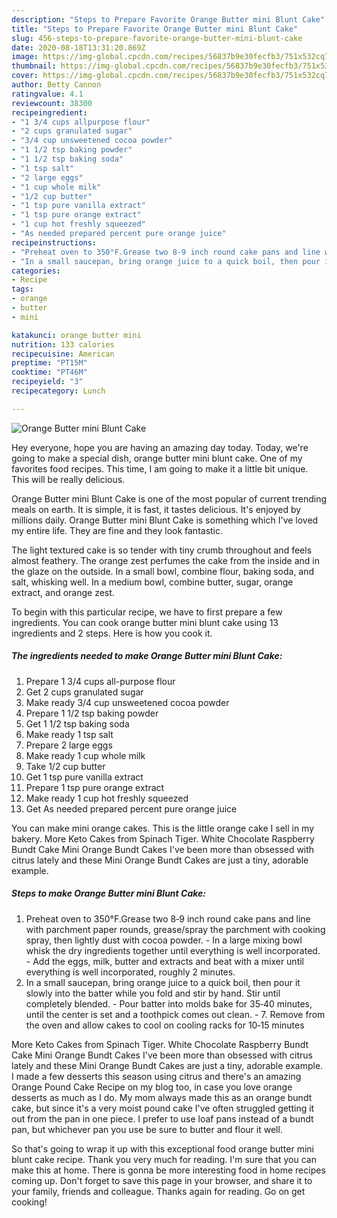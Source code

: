 ```yaml
---
description: "Steps to Prepare Favorite Orange Butter mini Blunt Cake"
title: "Steps to Prepare Favorite Orange Butter mini Blunt Cake"
slug: 456-steps-to-prepare-favorite-orange-butter-mini-blunt-cake
date: 2020-08-18T13:31:20.869Z
image: https://img-global.cpcdn.com/recipes/56837b9e30fecfb3/751x532cq70/orange-butter-mini-blunt-cake-recipe-main-photo.jpg
thumbnail: https://img-global.cpcdn.com/recipes/56837b9e30fecfb3/751x532cq70/orange-butter-mini-blunt-cake-recipe-main-photo.jpg
cover: https://img-global.cpcdn.com/recipes/56837b9e30fecfb3/751x532cq70/orange-butter-mini-blunt-cake-recipe-main-photo.jpg
author: Betty Cannon
ratingvalue: 4.1
reviewcount: 38300
recipeingredient:
- "1 3/4 cups allpurpose flour"
- "2 cups granulated sugar"
- "3/4 cup unsweetened cocoa powder"
- "1 1/2 tsp baking powder"
- "1 1/2 tsp baking soda"
- "1 tsp salt"
- "2 large eggs"
- "1 cup whole milk"
- "1/2 cup butter"
- "1 tsp pure vanilla extract"
- "1 tsp pure orange extract"
- "1 cup hot freshly squeezed"
- "As needed prepared percent pure orange juice"
recipeinstructions:
- "Preheat oven to 350°F.Grease two 8‐9 inch round cake pans and line with parchment paper rounds, grease/spray the parchment with cooking spray, then lightly dust with cocoa powder. In a large mixing bowl whisk the dry ingredients together until everything is well incorporated. Add the eggs, milk, butter and extracts and beat with a mixer until everything is well incorporated, roughly 2 minutes."
- "In a small saucepan, bring orange juice to a quick boil, then pour it slowly into the batter while you fold and stir by hand. Stir until completely blended.  Pour batter into molds bake for 35‐40 minutes, until the center is set and a toothpick comes out clean. 7. Remove from the oven and allow cakes to cool on cooling racks for 10‐15 minutes"
categories:
- Recipe
tags:
- orange
- butter
- mini

katakunci: orange butter mini 
nutrition: 133 calories
recipecuisine: American
preptime: "PT15M"
cooktime: "PT46M"
recipeyield: "3"
recipecategory: Lunch

---
```



![Orange Butter mini Blunt Cake](https://img-global.cpcdn.com/recipes/56837b9e30fecfb3/751x532cq70/orange-butter-mini-blunt-cake-recipe-main-photo.jpg)

Hey everyone, hope you are having an amazing day today. Today, we're going to make a special dish, orange butter mini blunt cake. One of my favorites food recipes. This time, I am going to make it a little bit unique. This will be really delicious.

Orange Butter mini Blunt Cake is one of the most popular of current trending meals on earth. It is simple, it is fast, it tastes delicious. It's enjoyed by millions daily. Orange Butter mini Blunt Cake is something which I've loved my entire life. They are fine and they look fantastic.

The light textured cake is so tender with tiny crumb throughout and feels almost feathery. The orange zest perfumes the cake from the inside and in the glaze on the outside. In a small bowl, combine flour, baking soda, and salt, whisking well. In a medium bowl, combine butter, sugar, orange extract, and orange zest.


To begin with this particular recipe, we have to first prepare a few ingredients. You can cook orange butter mini blunt cake using 13 ingredients and 2 steps. Here is how you cook it.

<!--inarticleads1-->

##### The ingredients needed to make Orange Butter mini Blunt Cake:

1. Prepare 1 3/4 cups all-purpose flour
1. Get 2 cups granulated sugar
1. Make ready 3/4 cup unsweetened cocoa powder
1. Prepare 1 1/2 tsp baking powder
1. Get 1 1/2 tsp baking soda
1. Make ready 1 tsp salt
1. Prepare 2 large eggs
1. Make ready 1 cup whole milk
1. Take 1/2 cup butter
1. Get 1 tsp pure vanilla extract
1. Prepare 1 tsp pure orange extract
1. Make ready 1 cup hot freshly squeezed
1. Get As needed prepared percent pure orange juice


You can make mini orange cakes. This is the little orange cake I sell in my bakery. More Keto Cakes from Spinach Tiger. White Chocolate Raspberry Bundt Cake Mini Orange Bundt Cakes I&#39;ve been more than obsessed with citrus lately and these Mini Orange Bundt Cakes are just a tiny, adorable example. 

<!--inarticleads2-->

##### Steps to make Orange Butter mini Blunt Cake:

1. Preheat oven to 350°F.Grease two 8‐9 inch round cake pans and line with parchment paper rounds, grease/spray the parchment with cooking spray, then lightly dust with cocoa powder. - In a large mixing bowl whisk the dry ingredients together until everything is well incorporated. - Add the eggs, milk, butter and extracts and beat with a mixer until everything is well incorporated, roughly 2 minutes.
1. In a small saucepan, bring orange juice to a quick boil, then pour it slowly into the batter while you fold and stir by hand. Stir until completely blended.  - Pour batter into molds bake for 35‐40 minutes, until the center is set and a toothpick comes out clean. - 7. Remove from the oven and allow cakes to cool on cooling racks for 10‐15 minutes


More Keto Cakes from Spinach Tiger. White Chocolate Raspberry Bundt Cake Mini Orange Bundt Cakes I&#39;ve been more than obsessed with citrus lately and these Mini Orange Bundt Cakes are just a tiny, adorable example. I made a few desserts this season using citrus and there&#39;s an amazing Orange Pound Cake Recipe on my blog too, in case you love orange desserts as much as I do. My mom always made this as an orange bundt cake, but since it&#39;s a very moist pound cake I&#39;ve often struggled getting it out from the pan in one piece. I prefer to use loaf pans instead of a bundt pan, but whichever pan you use be sure to butter and flour it well. 

So that's going to wrap it up with this exceptional food orange butter mini blunt cake recipe. Thank you very much for reading. I'm sure that you can make this at home. There is gonna be more interesting food in home recipes coming up. Don't forget to save this page in your browser, and share it to your family, friends and colleague. Thanks again for reading. Go on get cooking!
